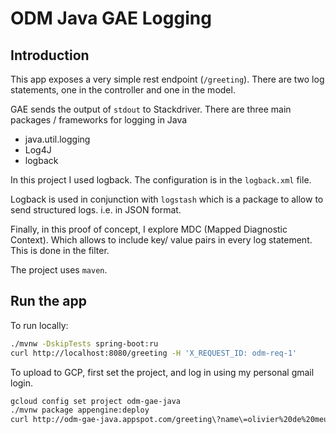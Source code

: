 # ODM Java GAE Logging

## Introduction

This app exposes a very simple rest endpoint (`/greeting`). There are two log statements, one in the controller and one in the model.

GAE sends the output of `stdout` to Stackdriver. There are three main packages / frameworks for logging in Java
- java.util.logging
- Log4J
- logback

In this project I used logback. The configuration is in the `logback.xml` file.

Logback is used in conjunction with `logstash` which is a package to allow to send structured logs. i.e. in JSON format.

Finally, in this proof of concept, I explore MDC (Mapped Diagnostic Context). Which allows to include key/ value pairs in every log statement. This is done in the filter.

The project uses `maven`.

## Run the app

To run locally:
```bash
./mvnw -DskipTests spring-boot:ru
curl http://localhost:8080/greeting -H 'X_REQUEST_ID: odm-req-1'
```

To upload to GCP, first set the project, and log in using my personal gmail login.
```bash
gcloud config set project odm-gae-java
./mvnw package appengine:deploy
curl http://odm-gae-java.appspot.com/greeting\?name\=olivier%20de%20meulder -H 'X_REQUEST_ID: odm-req-2'
```